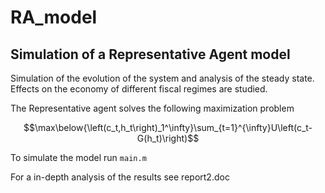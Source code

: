 # RA_model

## Simulation of a Representative Agent model

Simulation of the evolution of the system and analysis of the steady state.
Effects on the economy of different fiscal regimes are studied.

The Representative agent solves the following maximization problem
```math
\max\below{\left(c_t,h_t\right)_1^\infty}\sum_{t=1}^{\infty}U\left(c_t-G(h_t)\right)
```


To simulate the model run `main.m`

For a in-depth analysis of the results see report2.doc
